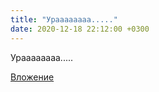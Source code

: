 ```yaml
---
title: "Ураааааааа....."
date: 2020-12-18 22:12:00 +0300
---
```


Ураааааааа.....

[Вложение](https://vk.com/photo41076938_457247205)
